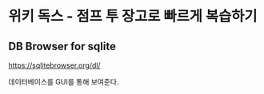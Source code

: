 # 위키 독스 - 점프 투 장고로 빠르게 복습하기

## DB Browser for sqlite

https://sqlitebrowser.org/dl/

데이터베이스를 GUI를 통해 보여준다.